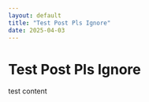 ```yaml
---
layout: default
title: "Test Post Pls Ignore"
date: 2025-04-03
---
```


# Test Post Pls Ignore

test content